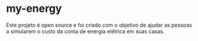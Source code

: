 # my-energy
Este projeto é open source e foi criado com o objetivo de ajudar as pessoas a simularem o custo da conta de energia elétrica em suas casas.
